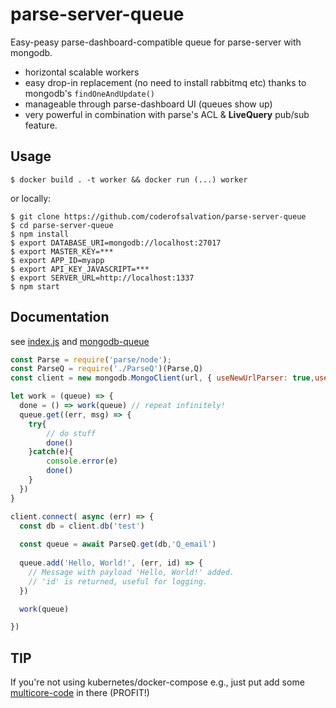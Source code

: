 # parse-server-queue

Easy-peasy parse-dashboard-compatible queue for parse-server with mongodb.

* horizontal scalable workers
* easy drop-in replacement (no need to install rabbitmq etc) thanks to mongodb's `findOneAndUpdate()`
* manageable through parse-dashboard UI (queues show up)
* very powerful in combination with parse's ACL & **LiveQuery** pub/sub feature.

## Usage 

```
$ docker build . -t worker && docker run (...) worker
```

or locally:

```
$ git clone https://github.com/coderofsalvation/parse-server-queue
$ cd parse-server-queue
$ npm install 
$ export DATABASE_URI=mongodb://localhost:27017
$ export MASTER_KEY=*** 
$ export APP_ID=myapp
$ export API_KEY_JAVASCRIPT=*** 
$ export SERVER_URL=http://localhost:1337
$ npm start
```

## Documentation

see [index.js](https://github.com/coderofsalvation/parse-server-queue/blob/master/index.js) and [mongodb-queue](http://npmjs.com/mongodb-queue)

```javascript
const Parse = require('parse/node');
const ParseQ = require('./ParseQ')(Parse,Q)
const client = new mongodb.MongoClient(url, { useNewUrlParser: true,useUnifiedTopology:true })

let work = (queue) => {
  done = () => work(queue) // repeat infinitely!
  queue.get((err, msg) => {
	try{
        // do stuff
		done()
	}catch(e){ 
		console.error(e)
		done()
	}
  }) 
}

client.connect( async (err) => {
  const db = client.db('test')
  
  const queue = await ParseQ.get(db,'Q_email')
    
  queue.add('Hello, World!', (err, id) => {
   	// Message with payload 'Hello, World!' added.
  	// 'id' is returned, useful for logging.
  })

  work(queue)

})
```

## TIP

If you're not using kubernetes/docker-compose e.g., just put add some [multicore-code](https://nodejs.org/api/cluster.html) in there (PROFIT!)
